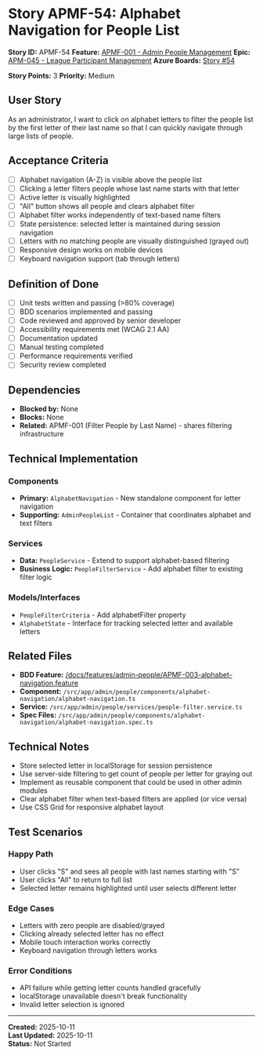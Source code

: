 # Story APMF-54: Alphabet Navigation for People List

**Story ID:** APMF-54
**Feature:** [APMF-001 - Admin People Management](../features/admin-people/APMF-001-admin-people-management.md)
**Epic:** [APM-045 - League Participant Management](../epics/APM-045-admin-people-management.md)
**Azure Boards:** [Story #54](https://dev.azure.com/rsalit1516/Hoops/_workitems/edit/54)

**Story Points:** 3
**Priority:** Medium

## User Story

As an administrator, I want to click on alphabet letters to filter the people list by the first letter of their last name so that I can quickly navigate through large lists of people.

## Acceptance Criteria

- [ ] Alphabet navigation (A-Z) is visible above the people list
- [ ] Clicking a letter filters people whose last name starts with that letter
- [ ] Active letter is visually highlighted
- [ ] "All" button shows all people and clears alphabet filter
- [ ] Alphabet filter works independently of text-based name filters
- [ ] State persistence: selected letter is maintained during session navigation
- [ ] Letters with no matching people are visually distinguished (grayed out)
- [ ] Responsive design works on mobile devices
- [ ] Keyboard navigation support (tab through letters)

## Definition of Done

- [ ] Unit tests written and passing (>80% coverage)
- [ ] BDD scenarios implemented and passing
- [ ] Code reviewed and approved by senior developer
- [ ] Accessibility requirements met (WCAG 2.1 AA)
- [ ] Documentation updated
- [ ] Manual testing completed
- [ ] Performance requirements verified
- [ ] Security review completed

## Dependencies

- **Blocked by:** None
- **Blocks:** None
- **Related:** APMF-001 (Filter People by Last Name) - shares filtering infrastructure

## Technical Implementation

### Components

- **Primary:** `AlphabetNavigation` - New standalone component for letter navigation
- **Supporting:** `AdminPeopleList` - Container that coordinates alphabet and text filters

### Services

- **Data:** `PeopleService` - Extend to support alphabet-based filtering
- **Business Logic:** `PeopleFilterService` - Add alphabet filter to existing filter logic

### Models/Interfaces

- `PeopleFilterCriteria` - Add alphabetFilter property
- `AlphabetState` - Interface for tracking selected letter and available letters

## Related Files

- **BDD Feature:** [/docs/features/admin-people/APMF-003-alphabet-navigation.feature](../features/admin-people/APMF-003-alphabet-navigation.feature)
- **Component:** `/src/app/admin/people/components/alphabet-navigation/alphabet-navigation.ts`
- **Service:** `/src/app/admin/people/services/people-filter.service.ts`
- **Spec Files:** `/src/app/admin/people/components/alphabet-navigation/alphabet-navigation.spec.ts`

## Technical Notes

- Store selected letter in localStorage for session persistence
- Use server-side filtering to get count of people per letter for graying out
- Implement as reusable component that could be used in other admin modules
- Clear alphabet filter when text-based filters are applied (or vice versa)
- Use CSS Grid for responsive alphabet layout

## Test Scenarios

### Happy Path

- User clicks "S" and sees all people with last names starting with "S"
- User clicks "All" to return to full list
- Selected letter remains highlighted until user selects different letter

### Edge Cases

- Letters with zero people are disabled/grayed
- Clicking already selected letter has no effect
- Mobile touch interaction works correctly
- Keyboard navigation through letters works

### Error Conditions

- API failure while getting letter counts handled gracefully
- localStorage unavailable doesn't break functionality
- Invalid letter selection is ignored

---

**Created:** 2025-10-11  
**Last Updated:** 2025-10-11  
**Status:** Not Started
